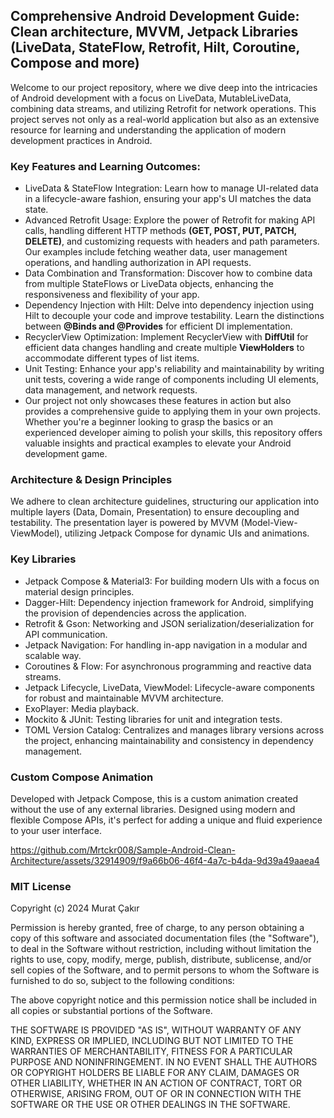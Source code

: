 ## Comprehensive Android Development Guide: Clean architecture, MVVM, Jetpack Libraries (LiveData, StateFlow, Retrofit, Hilt, Coroutine, Compose and more)

Welcome to our project repository, where we dive deep into the intricacies of Android development with a focus on LiveData, MutableLiveData, combining data streams, and utilizing Retrofit for network operations. This project serves not only as a real-world application but also as an extensive resource for learning and understanding the application of modern development practices in Android.

### Key Features and Learning Outcomes:

- LiveData & StateFlow Integration: Learn how to manage UI-related data in a lifecycle-aware fashion, ensuring your app's UI matches the data state.
- Advanced Retrofit Usage: Explore the power of Retrofit for making API calls, handling different HTTP methods **(GET, POST, PUT, PATCH, DELETE)**, and customizing requests with headers and path parameters. Our examples include fetching weather data, user management operations, and handling authorization in API requests.
- Data Combination and Transformation: Discover how to combine data from multiple StateFlows or LiveData objects, enhancing the responsiveness and flexibility of your app.
- Dependency Injection with Hilt: Delve into dependency injection using Hilt to decouple your code and improve testability. Learn the distinctions between **@Binds and @Provides** for efficient DI implementation.
- RecyclerView Optimization: Implement RecyclerView with **DiffUtil** for efficient data changes handling and create multiple **ViewHolders** to accommodate different types of list items.
- Unit Testing: Enhance your app's reliability and maintainability by writing unit tests, covering a wide range of components including UI elements, data management, and network requests.
- Our project not only showcases these features in action but also provides a comprehensive guide to applying them in your own projects. Whether you're a beginner looking to grasp the basics or an experienced developer aiming to polish your skills, this repository offers valuable insights and practical examples to elevate your Android development game.

### Architecture & Design Principles

We adhere to clean architecture guidelines, structuring our application into multiple layers (Data, Domain, Presentation) to ensure decoupling and testability. The presentation layer is powered by MVVM (Model-View-ViewModel), utilizing Jetpack Compose for dynamic UIs and animations.

### Key Libraries

- Jetpack Compose & Material3: For building modern UIs with a focus on material design principles.
- Dagger-Hilt: Dependency injection framework for Android, simplifying the provision of dependencies across the application.
- Retrofit & Gson: Networking and JSON serialization/deserialization for API communication.
- Jetpack Navigation: For handling in-app navigation in a modular and scalable way.
- Coroutines & Flow: For asynchronous programming and reactive data streams.
- Jetpack Lifecycle, LiveData, ViewModel: Lifecycle-aware components for robust and maintainable MVVM architecture.
- ExoPlayer: Media playback.
- Mockito & JUnit: Testing libraries for unit and integration tests.
- TOML Version Catalog: Centralizes and manages library versions across the project, enhancing maintainability and consistency in dependency management.

### Custom Compose Animation
Developed with Jetpack Compose, this is a custom animation created without the use of any external libraries. Designed using modern and flexible Compose APIs, it's perfect for adding a unique and fluid experience to your user interface.

https://github.com/Mrtckr008/Sample-Android-Clean-Architecture/assets/32914909/f9a66b06-46f4-4a7c-b4da-9d39a49aaea4


### MIT License

Copyright (c) 2024 Murat Çakır

Permission is hereby granted, free of charge, to any person obtaining a copy
of this software and associated documentation files (the "Software"), to deal
in the Software without restriction, including without limitation the rights
to use, copy, modify, merge, publish, distribute, sublicense, and/or sell
copies of the Software, and to permit persons to whom the Software is
furnished to do so, subject to the following conditions:

The above copyright notice and this permission notice shall be included in all
copies or substantial portions of the Software.

THE SOFTWARE IS PROVIDED "AS IS", WITHOUT WARRANTY OF ANY KIND, EXPRESS OR
IMPLIED, INCLUDING BUT NOT LIMITED TO THE WARRANTIES OF MERCHANTABILITY,
FITNESS FOR A PARTICULAR PURPOSE AND NONINFRINGEMENT. IN NO EVENT SHALL THE
AUTHORS OR COPYRIGHT HOLDERS BE LIABLE FOR ANY CLAIM, DAMAGES OR OTHER
LIABILITY, WHETHER IN AN ACTION OF CONTRACT, TORT OR OTHERWISE, ARISING FROM,
OUT OF OR IN CONNECTION WITH THE SOFTWARE OR THE USE OR OTHER DEALINGS IN THE
SOFTWARE.

